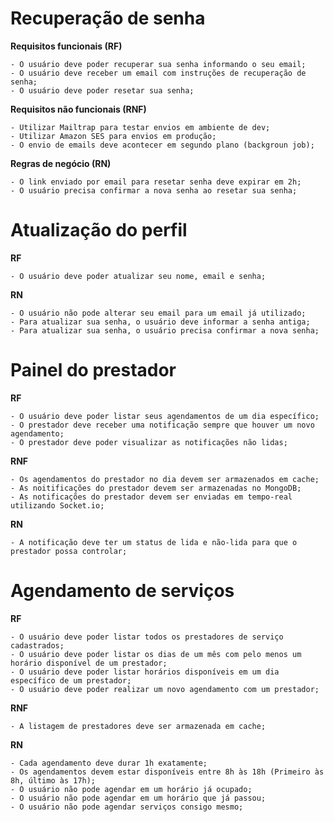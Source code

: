 # Recuperação de senha

  **Requisitos funcionais (RF)**

    - O usuário deve poder recuperar sua senha informando o seu email;
    - O usuário deve receber um email com instruções de recuperação de senha;
    - O usuário deve poder resetar sua senha;

  **Requisitos não funcionais (RNF)**

    - Utilizar Mailtrap para testar envios em ambiente de dev;
    - Utilizar Amazon SES para envios em produção;
    - O envio de emails deve acontecer em segundo plano (backgroun job);

  **Regras de negócio (RN)**

    - O link enviado por email para resetar senha deve expirar em 2h;
    - O usuário precisa confirmar a nova senha ao resetar sua senha;

# Atualização do perfil

  **RF**

    - O usuário deve poder atualizar seu nome, email e senha;

  **RN**

    - O usuário não pode alterar seu email para um email já utilizado;
    - Para atualizar sua senha, o usuário deve informar a senha antiga;
    - Para atualizar sua senha, o usuário precisa confirmar a nova senha;

# Painel do prestador

  **RF**

    - O usuário deve poder listar seus agendamentos de um dia específico;
    - O prestador deve receber uma notificação sempre que houver um novo agendamento;
    - O prestador deve poder visualizar as notificações não lidas;

  **RNF**

    - Os agendamentos do prestador no dia devem ser armazenados em cache;
    - As noitificações do prestador devem ser armazenadas no MongoDB;
    - As notificações do prestador devem ser enviadas em tempo-real utilizando Socket.io;

  **RN**

    - A notificação deve ter um status de lida e não-lida para que o prestador possa controlar;

# Agendamento de serviços

  **RF**

    - O usuário deve poder listar todos os prestadores de serviço cadastrados;
    - O usuário deve poder listar os dias de um mês com pelo menos um horário disponível de um prestador;
    - O usuário deve poder listar horários disponíveis em um dia específico de um prestador;
    - O usuário deve poder realizar um novo agendamento com um prestador;

  **RNF**

    - A listagem de prestadores deve ser armazenada em cache;

  **RN**

    - Cada agendamento deve durar 1h exatamente;
    - Os agendamentos devem estar disponíveis entre 8h às 18h (Primeiro às 8h, último às 17h);
    - O usuário não pode agendar em um horário já ocupado;
    - O usuário não pode agendar em um horário que já passou;
    - O usuário não pode agendar serviços consigo mesmo;
